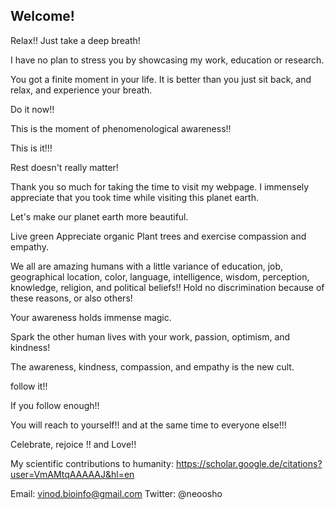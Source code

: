 ## Welcome! 

Relax!! Just take a deep breath! 

I have no plan to stress you by showcasing my work, education or research. 

You got a finite moment in your life. It is better than you just sit back, and relax, and experience your breath. 

Do it now!!

This is the moment of phenomenological awareness!!

This is it!!! 

Rest doesn't really matter!



Thank you so much for taking the time to visit my webpage. I immensely appreciate that you took time while visiting this planet earth. 

Let's make our planet earth more beautiful. 

Live green
Appreciate organic
Plant trees 
and 
exercise compassion and empathy. 



We all are amazing humans with a little variance of education, job, geographical location, color, language, intelligence, wisdom, perception, knowledge, religion, and political beliefs!! Hold no discrimination because of these reasons, or also others! 

Your awareness holds immense magic. 

Spark the other human lives with your work, passion, optimism, and kindness! 

The awareness, kindness, compassion, and empathy is the new cult. 

follow it!! 

If you follow enough!! 

You will reach to yourself!! and at the same time to everyone else!!!




Celebrate, rejoice !! 
and 
Love!!



My scientific contributions to humanity: 
https://scholar.google.de/citations?user=VmAMtqAAAAAJ&hl=en

Email: vinod.bioinfo@gmail.com
Twitter: @neoosho
